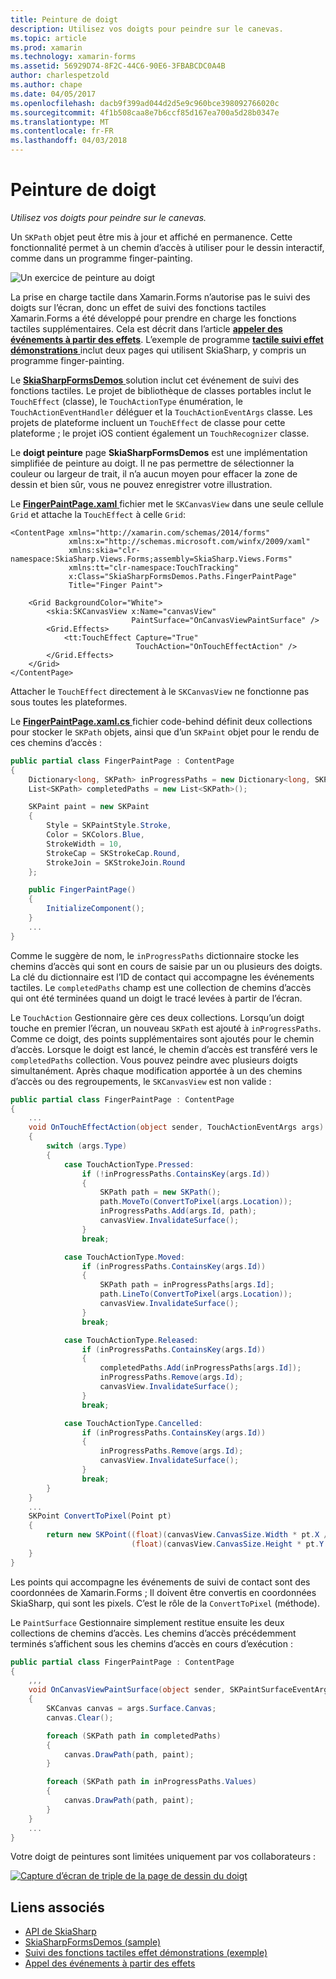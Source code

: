 ```yaml
---
title: Peinture de doigt
description: Utilisez vos doigts pour peindre sur le canevas.
ms.topic: article
ms.prod: xamarin
ms.technology: xamarin-forms
ms.assetid: 56929D74-8F2C-44C6-90E6-3FBABCDC0A4B
author: charlespetzold
ms.author: chape
ms.date: 04/05/2017
ms.openlocfilehash: dacb9f399ad044d2d5e9c960bce398092766020c
ms.sourcegitcommit: 4f1b508caa8e7b6ccf85d167ea700a5d28b0347e
ms.translationtype: MT
ms.contentlocale: fr-FR
ms.lasthandoff: 04/03/2018
---
```

# <a name="finger-painting"></a>Peinture de doigt

_Utilisez vos doigts pour peindre sur le canevas._

Un `SKPath` objet peut être mis à jour et affiché en permanence. Cette fonctionnalité permet à un chemin d’accès à utiliser pour le dessin interactif, comme dans un programme finger-painting.

![](finger-paint-images/fingerpaintsample.png "Un exercice de peinture au doigt")

La prise en charge tactile dans Xamarin.Forms n’autorise pas le suivi des doigts sur l’écran, donc un effet de suivi des fonctions tactiles Xamarin.Forms a été développé pour prendre en charge les fonctions tactiles supplémentaires. Cela est décrit dans l’article [ **appeler des événements à partir des effets**](~/xamarin-forms/app-fundamentals/effects/touch-tracking.md). L’exemple de programme [ **tactile suivi effet démonstrations** ](https://developer.xamarin.com/samples/xamarin-forms/Effects/TouchTrackingEffectDemos/) inclut deux pages qui utilisent SkiaSharp, y compris un programme finger-painting.

Le [ **SkiaSharpFormsDemos** ](https://developer.xamarin.com/samples/xamarin-forms/SkiaSharpForms/Demos/) solution inclut cet événement de suivi des fonctions tactiles. Le projet de bibliothèque de classes portables inclut le `TouchEffect` (classe), le `TouchActionType` énumération, le `TouchActionEventHandler` déléguer et la `TouchActionEventArgs` classe. Les projets de plateforme incluent un `TouchEffect` de classe pour cette plateforme ; le projet iOS contient également un `TouchRecognizer` classe.

Le **doigt peinture** page **SkiaSharpFormsDemos** est une implémentation simplifiée de peinture au doigt. Il ne pas permettre de sélectionner la couleur ou largeur de trait, il n’a aucun moyen pour effacer la zone de dessin et bien sûr, vous ne pouvez enregistrer votre illustration.

Le [ **FingerPaintPage.xaml** ](https://github.com/xamarin/xamarin-forms-samples/blob/master/SkiaSharpForms/SkiaSharpFormsDemos/SkiaSharpFormsDemos/SkiaSharpFormsDemos/LinesAndPaths/FingerPaintPage.xaml) fichier met le `SKCanvasView` dans une seule cellule `Grid` et attache la `TouchEffect` à celle `Grid`:

```xaml
<ContentPage xmlns="http://xamarin.com/schemas/2014/forms"
             xmlns:x="http://schemas.microsoft.com/winfx/2009/xaml"
             xmlns:skia="clr-namespace:SkiaSharp.Views.Forms;assembly=SkiaSharp.Views.Forms"
             xmlns:tt="clr-namespace:TouchTracking"
             x:Class="SkiaSharpFormsDemos.Paths.FingerPaintPage"
             Title="Finger Paint">

    <Grid BackgroundColor="White">
        <skia:SKCanvasView x:Name="canvasView"
                           PaintSurface="OnCanvasViewPaintSurface" />
        <Grid.Effects>
            <tt:TouchEffect Capture="True"
                            TouchAction="OnTouchEffectAction" />
        </Grid.Effects>
    </Grid>
</ContentPage>
```

Attacher le `TouchEffect` directement à le `SKCanvasView` ne fonctionne pas sous toutes les plateformes.

Le [ **FingerPaintPage.xaml.cs** ](https://github.com/xamarin/xamarin-forms-samples/blob/master/SkiaSharpForms/SkiaSharpFormsDemos/SkiaSharpFormsDemos/SkiaSharpFormsDemos/LinesAndPaths/FingerPaintPage.xaml.cs) fichier code-behind définit deux collections pour stocker le `SKPath` objets, ainsi que d’un `SKPaint` objet pour le rendu de ces chemins d’accès :

```csharp
public partial class FingerPaintPage : ContentPage
{
    Dictionary<long, SKPath> inProgressPaths = new Dictionary<long, SKPath>();
    List<SKPath> completedPaths = new List<SKPath>();

    SKPaint paint = new SKPaint
    {
        Style = SKPaintStyle.Stroke,
        Color = SKColors.Blue,
        StrokeWidth = 10,
        StrokeCap = SKStrokeCap.Round,
        StrokeJoin = SKStrokeJoin.Round
    };

    public FingerPaintPage()
    {
        InitializeComponent();
    }
    ...
}
```

Comme le suggère de nom, le `inProgressPaths` dictionnaire stocke les chemins d’accès qui sont en cours de saisie par un ou plusieurs des doigts. La clé du dictionnaire est l’ID de contact qui accompagne les événements tactiles. Le `completedPaths` champ est une collection de chemins d’accès qui ont été terminées quand un doigt le tracé levées à partir de l’écran.

Le `TouchAction` Gestionnaire gère ces deux collections. Lorsqu’un doigt touche en premier l’écran, un nouveau `SKPath` est ajouté à `inProgressPaths`. Comme ce doigt, des points supplémentaires sont ajoutés pour le chemin d’accès. Lorsque le doigt est lancé, le chemin d’accès est transféré vers le `completedPaths` collection. Vous pouvez peindre avec plusieurs doigts simultanément. Après chaque modification apportée à un des chemins d’accès ou des regroupements, le `SKCanvasView` est non valide :

```csharp
public partial class FingerPaintPage : ContentPage
{
    ...
    void OnTouchEffectAction(object sender, TouchActionEventArgs args)
    {
        switch (args.Type)
        {
            case TouchActionType.Pressed:
                if (!inProgressPaths.ContainsKey(args.Id))
                {
                    SKPath path = new SKPath();
                    path.MoveTo(ConvertToPixel(args.Location));
                    inProgressPaths.Add(args.Id, path);
                    canvasView.InvalidateSurface();
                }
                break;

            case TouchActionType.Moved:
                if (inProgressPaths.ContainsKey(args.Id))
                {
                    SKPath path = inProgressPaths[args.Id];
                    path.LineTo(ConvertToPixel(args.Location));
                    canvasView.InvalidateSurface();
                }
                break;

            case TouchActionType.Released:
                if (inProgressPaths.ContainsKey(args.Id))
                {
                    completedPaths.Add(inProgressPaths[args.Id]);
                    inProgressPaths.Remove(args.Id);
                    canvasView.InvalidateSurface();
                }
                break;

            case TouchActionType.Cancelled:
                if (inProgressPaths.ContainsKey(args.Id))
                {
                    inProgressPaths.Remove(args.Id);
                    canvasView.InvalidateSurface();
                }
                break;
        }
    }
    ...
    SKPoint ConvertToPixel(Point pt)
    {
        return new SKPoint((float)(canvasView.CanvasSize.Width * pt.X / canvasView.Width),
                           (float)(canvasView.CanvasSize.Height * pt.Y / canvasView.Height));
    }
}
```

Les points qui accompagne les événements de suivi de contact sont des coordonnées de Xamarin.Forms ; Il doivent être convertis en coordonnées SkiaSharp, qui sont les pixels. C’est le rôle de la `ConvertToPixel` (méthode).

Le `PaintSurface` Gestionnaire simplement restitue ensuite les deux collections de chemins d’accès. Les chemins d’accès précédemment terminés s’affichent sous les chemins d’accès en cours d’exécution :

```csharp
public partial class FingerPaintPage : ContentPage
{
    ,,,
    void OnCanvasViewPaintSurface(object sender, SKPaintSurfaceEventArgs args)
    {
        SKCanvas canvas = args.Surface.Canvas;
        canvas.Clear();

        foreach (SKPath path in completedPaths)
        {
            canvas.DrawPath(path, paint);
        }

        foreach (SKPath path in inProgressPaths.Values)
        {
            canvas.DrawPath(path, paint);
        }
    }
    ...
}
```

Votre doigt de peintures sont limitées uniquement par vos collaborateurs :

[![](finger-paint-images/fingerpaint-small.png "Capture d’écran de triple de la page de dessin du doigt")](finger-paint-images/fingerpaint-large.png#lightbox "Triple capture d’écran de la page de dessin du doigt")


## <a name="related-links"></a>Liens associés

- [API de SkiaSharp](https://developer.xamarin.com/api/root/SkiaSharp/)
- [SkiaSharpFormsDemos (sample)](https://developer.xamarin.com/samples/xamarin-forms/SkiaSharpForms/Demos/)
- [Suivi des fonctions tactiles effet démonstrations (exemple)](https://developer.xamarin.com/samples/xamarin-forms/Effects/TouchTrackingEffectDemos/)
- [Appel des événements à partir des effets](~/xamarin-forms/app-fundamentals/effects/touch-tracking.md)
